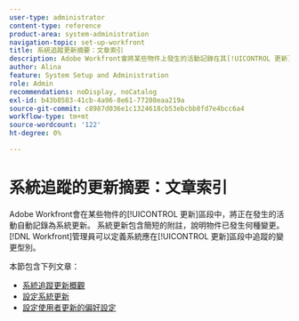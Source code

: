 ```yaml
---
user-type: administrator
content-type: reference
product-area: system-administration
navigation-topic: set-up-workfront
title: 系統追蹤更新摘要：文章索引
description: Adobe Workfront會將某些物件上發生的活動記錄在其[!UICONTROL 更新]區域中。 系統更新包含簡短的附註，說明物件已發生何種變更。 [!DNL Workfront] 管理員可以定義系統應在[!UICONTROL 更新]區段中追蹤的變更型別。
author: Alina
feature: System Setup and Administration
role: Admin
recommendations: noDisplay, noCatalog
exl-id: b43b8583-41cb-4a96-8e61-77208eaa219a
source-git-commit: c8987d036e1c1324618cb53ebcbb8fd7e4bcc6a4
workflow-type: tm+mt
source-wordcount: '122'
ht-degree: 0%

---
```


# 系統追蹤的更新摘要：文章索引

<!--Audited: 04/2024-->

Adobe Workfront會在某些物件的[!UICONTROL 更新]區段中，將正在發生的活動自動記錄為系統更新。 系統更新包含簡短的附註，說明物件已發生何種變更。 [!DNL Workfront]管理員可以定義系統應在[!UICONTROL 更新]區段中追蹤的變更型別。

本節包含下列文章：

* [系統追蹤更新概觀](../../../administration-and-setup/set-up-workfront/system-tracked-update-feeds/system-tracked-update-feeds.md)
* [設定系統更新](../../../administration-and-setup/set-up-workfront/system-tracked-update-feeds/configure-system-updates.md)
* [設定使用者更新的偏好設定](../../../administration-and-setup/set-up-workfront/system-tracked-update-feeds/configure-preferences-user-updates.md)
